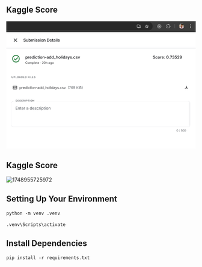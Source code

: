 ## Kaggle Score

![1748955879753](image/README/1748955879753.png)

## **Kaggle Score**

![1748955725972](image/README/1748955725972.png)

## **Setting Up Your Environment**

```
python -m venv .venv
```

```
.venv\Scripts\activate
```

## Install Dependencies

```
pip install -r requirements.txt
```
